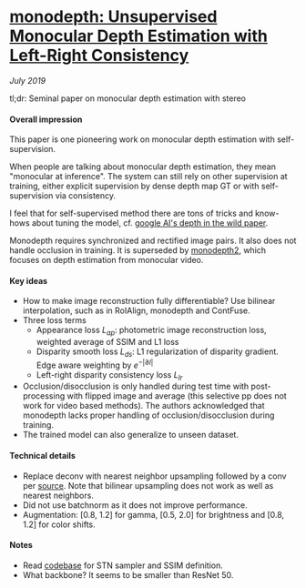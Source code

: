 # [monodepth: Unsupervised Monocular Depth Estimation with Left-Right Consistency](https://arxiv.org/abs/1609.03677)

_July 2019_

tl;dr: Seminal paper on monocular depth estimation with stereo

#### Overall impression
This paper is one pioneering work on monocular depth estimation with self-supervision. 

When people are talking about monocular depth estimation, they mean "monocular at inference". The system can still rely on other supervision at training, either explicit supervision by dense depth map GT or with self-supervision via consistency.

I feel that for self-supervised method there are tons of tricks and know-hows about tuning the model, cf. [google AI's depth in the wild paper](learnk.md).

Monodepth requires synchronized and rectified image pairs. It also does not handle occlusion in training. It is superseded by [monodepth2](monodepth2.md), which focuses on depth estimation from monocular video.

#### Key ideas
- How to make image reconstruction fully differentiable? Use bilinear interpolation, such as in RoIAlign, monodepth and ContFuse.
- Three loss terms
	- Appearance loss $L_{ap}$: photometric image reconstruction loss, weighted average of SSIM and L1 loss
	- Disparity smooth loss $L_{ds}$: L1 regularization of disparity gradient. Edge aware weighting by $e^{-|\partial I|}$
	- Left-right disparity consistency loss $L_{lr}$
- Occlusion/disocclusion is only handled during test time with post-processing with flipped image and average (this selective pp does not work for video based methods). The authors acknowledged that monodepth lacks proper handling of occlusion/disocclusion during training.
- The trained model can also generalize to unseen dataset.

#### Technical details
- Replace deconv with nearest neighbor upsampling followed by a conv per [source](https://distill.pub/2016/deconv-checkerboard/). Note that bilinear upsampling does not work as well as nearest neighbors.
- Did not use batchnorm as it does not improve performance. 
- Augmentation: [0.8, 1.2] for gamma, [0.5, 2.0] for brightness and [0.8, 1.2] for color shifts.

#### Notes
- Read [codebase](https://github.com/mrharicot/monodepth) for STN sampler and SSIM definition.
- What backbone? It seems to be smaller than ResNet 50.